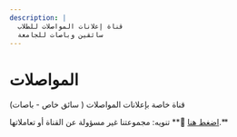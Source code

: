 ```yaml
---
description: |
  قناة إعلانات المواصلات للطلاب
  سائقين وباصات للجامعة
---
```


# المواصلات

قناة خاصة بإعلانات المواصلات
( سائق خاص - باصات)

[اضغط هنا](https://t.me/transportation7)
📌** تنويه: مجموعتنا غير مسؤولة عن القناة أو تعاملاتها.**
